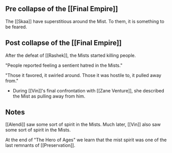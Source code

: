 ## Pre collapse of the [[Final Empire]]
The [[Skaa]] have superstitious around the Mist. To them, it is something to be feared.



## Post collapse of the [[Final Empire]]
After the defeat of [[Rashek]], the Mists started killing people.

"People reported feeling a sentient hatred in the Mists."

"Those it favored, it swirled around. Those it was hostile to, it pulled away from."
* During [[Vin]]'s final confrontation with [[Zane Venture]], she described the Mist as pulling away from him.

## Notes
[[Alendi]] saw some sort of spirit in the Mists. Much later, [[Vin]] also saw some sort of spirit in the Mists. 

At the end of "The Hero of Ages" we learn that the mist spirit was one of the last remnants of [[Preservation]].